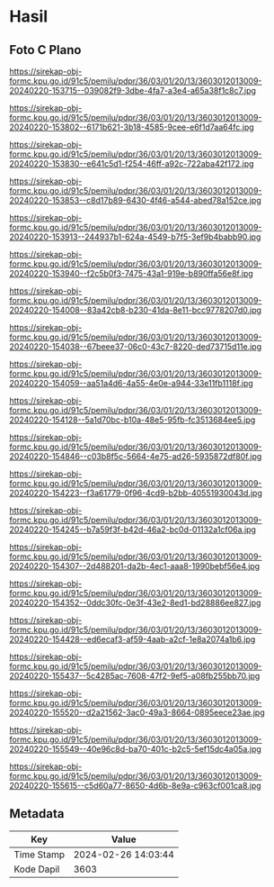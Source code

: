 # Hasil

## Foto C Plano

https://sirekap-obj-formc.kpu.go.id/91c5/pemilu/pdpr/36/03/01/20/13/3603012013009-20240220-153715--039082f9-3dbe-4fa7-a3e4-a65a38f1c8c7.jpg

https://sirekap-obj-formc.kpu.go.id/91c5/pemilu/pdpr/36/03/01/20/13/3603012013009-20240220-153802--6171b621-3b18-4585-9cee-e6f1d7aa64fc.jpg

https://sirekap-obj-formc.kpu.go.id/91c5/pemilu/pdpr/36/03/01/20/13/3603012013009-20240220-153830--e641c5d1-f254-46ff-a92c-722aba42f172.jpg

https://sirekap-obj-formc.kpu.go.id/91c5/pemilu/pdpr/36/03/01/20/13/3603012013009-20240220-153853--c8d17b89-6430-4f46-a544-abed78a152ce.jpg

https://sirekap-obj-formc.kpu.go.id/91c5/pemilu/pdpr/36/03/01/20/13/3603012013009-20240220-153913--244937b1-624a-4549-b7f5-3ef9b4babb90.jpg

https://sirekap-obj-formc.kpu.go.id/91c5/pemilu/pdpr/36/03/01/20/13/3603012013009-20240220-153940--f2c5b0f3-7475-43a1-919e-b890ffa56e8f.jpg

https://sirekap-obj-formc.kpu.go.id/91c5/pemilu/pdpr/36/03/01/20/13/3603012013009-20240220-154008--83a42cb8-b230-41da-8e11-bcc9778207d0.jpg

https://sirekap-obj-formc.kpu.go.id/91c5/pemilu/pdpr/36/03/01/20/13/3603012013009-20240220-154038--67beee37-06c0-43c7-8220-ded73715d11e.jpg

https://sirekap-obj-formc.kpu.go.id/91c5/pemilu/pdpr/36/03/01/20/13/3603012013009-20240220-154059--aa51a4d6-4a55-4e0e-a944-33e11fb1118f.jpg

https://sirekap-obj-formc.kpu.go.id/91c5/pemilu/pdpr/36/03/01/20/13/3603012013009-20240220-154128--5a1d70bc-b10a-48e5-95fb-fc3513684ee5.jpg

https://sirekap-obj-formc.kpu.go.id/91c5/pemilu/pdpr/36/03/01/20/13/3603012013009-20240220-154846--c03b8f5c-5664-4e75-ad26-5935872df80f.jpg

https://sirekap-obj-formc.kpu.go.id/91c5/pemilu/pdpr/36/03/01/20/13/3603012013009-20240220-154223--f3a61779-0f96-4cd9-b2bb-40551930043d.jpg

https://sirekap-obj-formc.kpu.go.id/91c5/pemilu/pdpr/36/03/01/20/13/3603012013009-20240220-154245--b7a59f3f-b42d-46a2-bc0d-01132a1cf06a.jpg

https://sirekap-obj-formc.kpu.go.id/91c5/pemilu/pdpr/36/03/01/20/13/3603012013009-20240220-154307--2d488201-da2b-4ec1-aaa8-1990bebf56e4.jpg

https://sirekap-obj-formc.kpu.go.id/91c5/pemilu/pdpr/36/03/01/20/13/3603012013009-20240220-154352--0ddc30fc-0e3f-43e2-8ed1-bd28886ee827.jpg

https://sirekap-obj-formc.kpu.go.id/91c5/pemilu/pdpr/36/03/01/20/13/3603012013009-20240220-154428--ed6ecaf3-af59-4aab-a2cf-1e8a2074a1b6.jpg

https://sirekap-obj-formc.kpu.go.id/91c5/pemilu/pdpr/36/03/01/20/13/3603012013009-20240220-155437--5c4285ac-7608-47f2-9ef5-a08fb255bb70.jpg

https://sirekap-obj-formc.kpu.go.id/91c5/pemilu/pdpr/36/03/01/20/13/3603012013009-20240220-155520--d2a21562-3ac0-49a3-8664-0895eece23ae.jpg

https://sirekap-obj-formc.kpu.go.id/91c5/pemilu/pdpr/36/03/01/20/13/3603012013009-20240220-155549--40e96c8d-ba70-401c-b2c5-5ef15dc4a05a.jpg

https://sirekap-obj-formc.kpu.go.id/91c5/pemilu/pdpr/36/03/01/20/13/3603012013009-20240220-155615--c5d60a77-8650-4d6b-8e9a-c963cf001ca8.jpg


## Metadata

| Key        | Value               |
| ---------- | ------------------- |
| Time Stamp | 2024-02-26 14:03:44 |
| Kode Dapil | 3603                |



